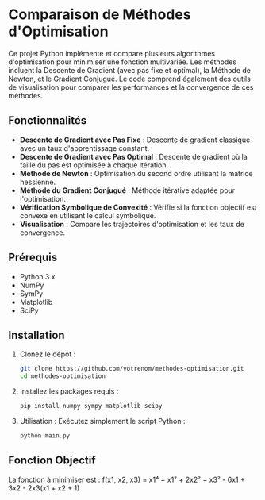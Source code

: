 # Comparaison de Méthodes d'Optimisation

Ce projet Python implémente et compare plusieurs algorithmes d'optimisation pour minimiser une fonction multivariée. Les méthodes incluent la Descente de Gradient (avec pas fixe et optimal), la Méthode de Newton, et le Gradient Conjugué. Le code comprend également des outils de visualisation pour comparer les performances et la convergence de ces méthodes.

## Fonctionnalités

- **Descente de Gradient avec Pas Fixe** : Descente de gradient classique avec un taux d'apprentissage constant.
- **Descente de Gradient avec Pas Optimal** : Descente de gradient où la taille du pas est optimisée à chaque itération.
- **Méthode de Newton** : Optimisation du second ordre utilisant la matrice hessienne.
- **Méthode du Gradient Conjugué** : Méthode itérative adaptée pour l'optimisation.
- **Vérification Symbolique de Convexité** : Vérifie si la fonction objectif est convexe en utilisant le calcul symbolique.
- **Visualisation** : Compare les trajectoires d'optimisation et les taux de convergence.

## Prérequis

- Python 3.x
- NumPy
- SymPy
- Matplotlib
- SciPy

## Installation

1. Clonez le dépôt :
   ```bash
   git clone https://github.com/votrenom/methodes-optimisation.git
   cd methodes-optimisation
   ```

2. Installez les packages requis :
   ```bash
   pip install numpy sympy matplotlib scipy
   ```

3. Utilisation : Exécutez simplement le script Python :
   ```bash
   python main.py
   ```

## Fonction Objectif

La fonction à minimiser est :   f(x1, x2, x3) = x1⁴ + x1² + 2x2² + x3² - 6x1 + 3x2 - 2x3(x1 + x2 + 1)
